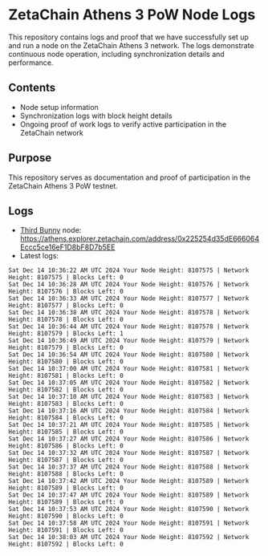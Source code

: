 # ZetaChain Athens 3 PoW Node Logs
This repository contains logs and proof that we have successfully set up and run a node on the ZetaChain Athens 3 network. The logs demonstrate continuous node operation, including synchronization details and performance.

## Contents
- Node setup information
- Synchronization logs with block height details
- Ongoing proof of work logs to verify active participation in the ZetaChain network

## Purpose
This repository serves as documentation and proof of participation in the ZetaChain Athens 3 PoW testnet.

## Logs

- [Third Bunny](https://thirdbunny.xyz/) node: https://athens.explorer.zetachain.com/address/0x225254d35dE666064Eccc5ce16eF1D8bF8D7b5EE
- Latest logs:
```
Sat Dec 14 10:36:22 AM UTC 2024 Your Node Height: 8107575 | Network Height: 8107575 | Blocks Left: 0
Sat Dec 14 10:36:28 AM UTC 2024 Your Node Height: 8107576 | Network Height: 8107576 | Blocks Left: 0
Sat Dec 14 10:36:33 AM UTC 2024 Your Node Height: 8107577 | Network Height: 8107577 | Blocks Left: 0
Sat Dec 14 10:36:38 AM UTC 2024 Your Node Height: 8107578 | Network Height: 8107578 | Blocks Left: 0
Sat Dec 14 10:36:44 AM UTC 2024 Your Node Height: 8107578 | Network Height: 8107579 | Blocks Left: 1
Sat Dec 14 10:36:49 AM UTC 2024 Your Node Height: 8107579 | Network Height: 8107579 | Blocks Left: 0
Sat Dec 14 10:36:54 AM UTC 2024 Your Node Height: 8107580 | Network Height: 8107580 | Blocks Left: 0
Sat Dec 14 10:37:00 AM UTC 2024 Your Node Height: 8107581 | Network Height: 8107581 | Blocks Left: 0
Sat Dec 14 10:37:05 AM UTC 2024 Your Node Height: 8107582 | Network Height: 8107582 | Blocks Left: 0
Sat Dec 14 10:37:10 AM UTC 2024 Your Node Height: 8107583 | Network Height: 8107583 | Blocks Left: 0
Sat Dec 14 10:37:16 AM UTC 2024 Your Node Height: 8107584 | Network Height: 8107584 | Blocks Left: 0
Sat Dec 14 10:37:21 AM UTC 2024 Your Node Height: 8107585 | Network Height: 8107585 | Blocks Left: 0
Sat Dec 14 10:37:27 AM UTC 2024 Your Node Height: 8107586 | Network Height: 8107586 | Blocks Left: 0
Sat Dec 14 10:37:32 AM UTC 2024 Your Node Height: 8107587 | Network Height: 8107587 | Blocks Left: 0
Sat Dec 14 10:37:37 AM UTC 2024 Your Node Height: 8107588 | Network Height: 8107588 | Blocks Left: 0
Sat Dec 14 10:37:42 AM UTC 2024 Your Node Height: 8107589 | Network Height: 8107589 | Blocks Left: 0
Sat Dec 14 10:37:47 AM UTC 2024 Your Node Height: 8107589 | Network Height: 8107589 | Blocks Left: 0
Sat Dec 14 10:37:53 AM UTC 2024 Your Node Height: 8107590 | Network Height: 8107590 | Blocks Left: 0
Sat Dec 14 10:37:58 AM UTC 2024 Your Node Height: 8107591 | Network Height: 8107591 | Blocks Left: 0
Sat Dec 14 10:38:03 AM UTC 2024 Your Node Height: 8107592 | Network Height: 8107592 | Blocks Left: 0
```
